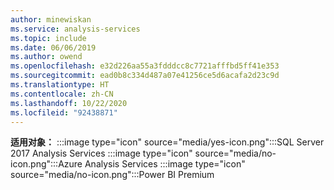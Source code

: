 ```yaml
---
author: minewiskan
ms.service: analysis-services
ms.topic: include
ms.date: 06/06/2019
ms.author: owend
ms.openlocfilehash: e32d226aa55a3fdddcc8c7721afffbd5ff41e353
ms.sourcegitcommit: ead0b8c334d487a07e41256ce5d6acafa2d23c9d
ms.translationtype: HT
ms.contentlocale: zh-CN
ms.lasthandoff: 10/22/2020
ms.locfileid: "92438871"
---
```

**适用对象：** :::image type="icon" source="media/yes-icon.png":::SQL Server 2017 Analysis Services :::image type="icon" source="media/no-icon.png":::Azure Analysis Services :::image type="icon" source="media/no-icon.png":::Power BI Premium